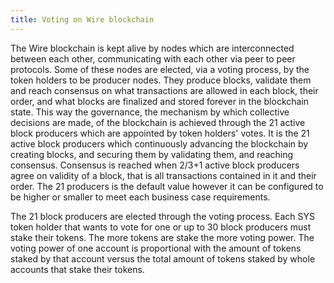```yaml
---
title: Voting on Wire blockchain
---
```


The Wire blockchain is kept alive by nodes which are interconnected between each other, communicating with each other via peer to peer protocols. Some of these nodes are elected, via a voting process, by the token holders to be producer nodes. They produce blocks, validate them and reach consensus on what transactions are allowed in each block, their order, and what blocks are finalized and stored forever in the blockchain state. This way the governance, the mechanism by which collective decisions are made, of the blockchain is achieved through the 21 active block producers which are appointed by token holders' votes. It is the 21 active block producers which continuously advancing the blockchain by creating blocks, and securing them by validating them, and reaching consensus. Consensus is reached when 2/3+1 active block producers agree on validity of a block, that is all transactions contained in it and their order. The 21 producers is the default value however it can be configured to be higher or smaller to meet each business case requirements.

The 21 block producers are elected through the voting process. Each SYS token holder that wants to vote for one or up to 30 block producers must stake their tokens. The more tokens are stake the more voting power. The voting power of one account is proportional with the amount of tokens staked by that account versus the total amount of tokens staked by whole accounts that stake their tokens.
